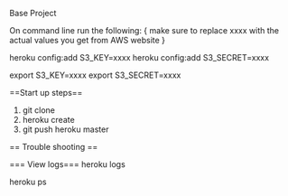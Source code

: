 Base Project

On command line run the following: { make sure to replace xxxx with the actual values you get from AWS website }

heroku config:add S3_KEY=xxxx
heroku config:add S3_SECRET=xxxx

export S3_KEY=xxxx
export S3_SECRET=xxxx


==Start up steps==

1) git clone
2) heroku create
3) git push heroku master



== Trouble shooting ==

=== View logs===
heroku logs

heroku ps